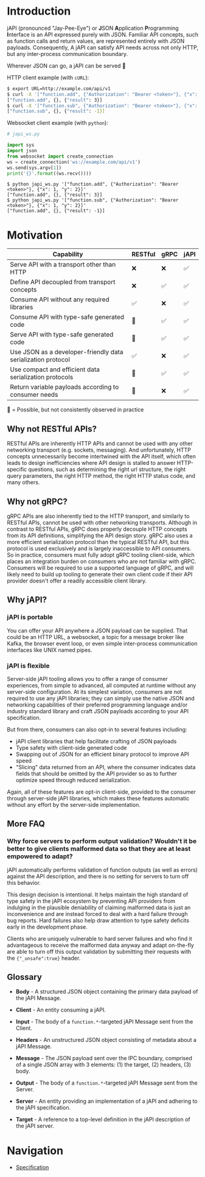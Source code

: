 # Introduction

jAPI (pronounced "Jay-Pee-Eye") or **J**SON **A**pplication **P**rogramming
**I**nterface is an API expressed purely with JSON. Familiar API concepts, such
as function calls and return values, are represented entirely with JSON
payloads. Consequently, A jAPI can satisfy API needs across not only HTTP, but
any inter-process communication boundary.

Wherever JSON can go, a jAPI can be served 🚀

HTTP client example (with `cURL`):

```bash
$ export URL=http://example.com/api/v1
$ curl -X '["function.add", {"Authorization": "Bearer <token>"}, {"x": 1, "y": 2}]' $URL
["function.add", {}, {"result": 3}]
$ curl -X '["function.sub", {"Authorization": "Bearer <token>"}, {"x": 1, "y": 2}]' $URL
["function.sub", {}, {"result": -1}]
```

Websocket client example (with `python`):

```python
# japi_ws.py

import sys
import json
from websocket import create_connection
ws = create_connection('ws://example.com/api/v1')
ws.send(sys.argv[1])
print('{}'.format((ws.recv())))
```

```
$ python japi_ws.py '["function.add", {"Authorization": "Bearer <token>"}, {"x": 1, "y": 2}]'
["function.add", {}, {"result": 3}]
$ python japi_ws.py '["function.sub", {"Authorization": "Bearer <token>"}, {"x": 1, "y": 2}]'
["function.add", {}, {"result": -1}]
```

# Motivation

| Capability                                                   | RESTful | gRPC | jAPI |
| ------------------------------------------------------------ | ------- | ---- | ---- |
| Serve API with a transport other than HTTP                   | ❌      | ❌   | ✅   |
| Define API decoupled from transport concepts                 | ❌      | ✅   | ✅   |
| Consume API without any required libraries                   | ✅      | ❌   | ✅   |
| Consume API with type-safe generated code                    | 🤔      | ✅   | ✅   |
| Serve API with type-safe generated code                      | 🤔      | ✅   | ✅   |
| Use JSON as a developer-friendly data serialization protocol | ✅      | ❌   | ✅   |
| Use compact and efficient data serialization protocols       | 🤔      | ✅   | ✅   |
| Return variable payloads according to consumer needs         | 🤔      | ❌   | ✅   |

🤔 = Possible, but not consistently observed in practice

## Why not RESTful APIs?

RESTful APIs are inherently HTTP APIs and cannot be used with any other
networking transport (e.g. sockets, messaging). And unfortunately, HTTP concepts
unnecessarily become intertwined with the API itself, which often leads to
design inefficiencies where API design is stalled to answer HTTP-specific
questions, such as determining the right url structure, the right query
parameters, the right HTTP method, the right HTTP status code, and many others.

## Why not gRPC?

gRPC APIs are also inherently tied to the HTTP transport, and similarly to
RESTful APIs, cannot be used with other networking transports. Although in
contrast to RESTful APIs, gRPC does properly decouple HTTP concepts from its API
definitions, simplifying the API design story. gRPC also uses a more efficient
serialization protocol than the typical RESTful API, but this protocol is used
exclusively and is largely inaccessible to API consumers. So in practice,
consumers must fully adopt gRPC tooling client-side, which places an integration
burden on consumers who are not familiar with gRPC. Consumers will be required
to use a supported language of gRPC, and will likely need to build up tooling to
generate their own client code if their API provider doesn't offer a readily
accessible client library.

## Why jAPI?

### jAPI is portable

You can offer your API anywhere a JSON payload can be supplied. That could be an
HTTP URL, a websocket, a topic for a message broker like Kafka, the browser
event loop, or even simple inter-process communication interfaces like UNIX
named pipes.

### jAPI is flexible

Server-side jAPI tooling allows you to offer a range of consumer experiences,
from simple to advanced, all computed at runtime without any server-side
configuration. At its simplest variation, consumers are not required to use any
jAPI libraries; they can simply use the native JSON and networking capabilities
of their preferred programming language and/or industry standard library and
craft JSON payloads according to your API specification.

But from there, consumers can also opt-in to several features including:

- jAPI client libraries that help facilitate crafting of JSON payloads
- Type safety with client-side generated code
- Swapping out of JSON for an efficient binary protocol to improve API speed
- "Slicing" data returned from an API, where the consumer indicates data fields
  that should be omitted by the API provider so as to further optimize speed
  through reduced serialization.

Again, all of these features are opt-in client-side, provided to the consumer
through server-side jAPI libraries, which makes these features automatic without
any effort by the server-side implementation.

## More FAQ

### Why force servers to perform output validation? Wouldn't it be better to give clients malformed data so that they are at least empowered to adapt?

jAPI automatically performs validation of function outputs (as well as errors)
against the API description, and there is no setting for servers to turn off
this behavior.

This design decision is intentional. It helps maintain the high standard of type
safety in the jAPI ecosystem by preventing API providers from indulging in the
plausible deniability of claiming malformed data is just an inconvenience and
are instead forced to deal with a hard failure through bug reports. Hard
failures also help draw attention to type safety deficits early in the
development phase.

Clients who are uniquely vulnerable to hard server failures and who find it
advantageous to receive the malformed data anyway and adapt on-the-fly are able
to turn off this output validation by submitting their requests with the
`{"_unsafe":true}` header.

## Glossary

- **Body** - A structured JSON object containing the primary data payload of the
  jAPI Message.

- **Client** - An entity consuming a jAPI.

- **Input** - The body of a `function.*`-targeted jAPI Message sent from the
  Client.

- **Headers** - An unstructured JSON object consisting of metadata about a jAPI
  Message.

- **Message** - The JSON payload sent over the IPC boundary, comprised of a
  single JSON array with 3 elements: (1) the target, (2) headers, (3) body.

- **Output** - The body of a `function.*`-targeted jAPI Message sent from the
  Server.

- **Server** - An entity providing an implementation of a jAPI and adhering to
  the jAPI specification.

- **Target** - A reference to a top-level definition in the jAPI description of
  the jAPI server.

# Navigation

- [Specification](SPECIFICATION.md)
